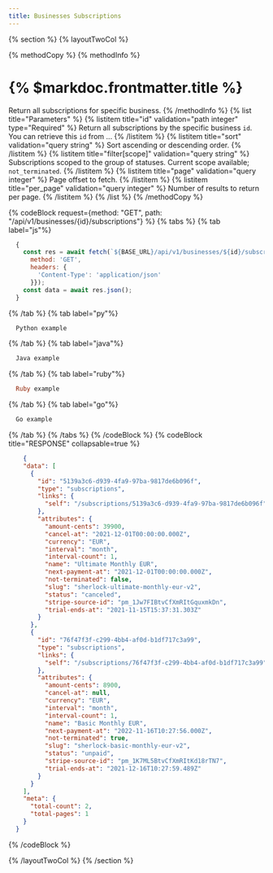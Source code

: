 ```yaml
---
title: Businesses Subscriptions
---
```

{% section %}
{% layoutTwoCol %}

{% methodCopy %}
{% methodInfo %}
  # {% $markdoc.frontmatter.title %}
  Return all subscriptions for specific business.
{% /methodInfo %}
{% list title="Parameters" %}
  {% listitem title="id" validation="path integer" type="Required" %}
  Return all subscriptions by the specific business `id`. You can retrieve this `id` from ...
  {% /listitem %}
  {% listitem title="sort" validation="query string" %}
  Sort ascending or descending order.
  {% /listitem %}
  {% listitem title="filter[scope]" validation="query string" %}
  Subscriptions scoped to the group of statuses. Current scope available; `not_terminated`.
  {% /listitem %}
  {% listitem title="page" validation="query integer" %}
  Page offset to fetch.
  {% /listitem %}
  {% listitem title="per_page" validation="query integer" %}
  Number of results to return per page.
  {% /listitem %}
{% /list %}
{% /methodCopy %}

{% codeBlock request={method: "GET", path: "/api/v1/businesses/{id}/subscriptions"} %}
{% tabs %}
  {% tab label="js"%}
  ```js
    {
      const res = await fetch(`${BASE_URL}/api/v1/businesses/${id}/subscriptions`, {
        method: 'GET',
        headers: {
          'Content-Type': 'application/json'
        }});
      const data = await res.json();
    }
  ```
  {% /tab %}
  {% tab label="py"%}
  ```py
    Python example
  ```
  {% /tab %}
  {% tab label="java"%}
  ```java
    Java example
  ```
  {% /tab %}
  {% tab label="ruby"%}
  ```ruby
    Ruby example
  ```
  {% /tab %}
  {% tab label="go"%}
  ```go
    Go example
  ```
  {% /tab %}
{% /tabs %}
{% /codeBlock %}
{% codeBlock title="RESPONSE" collapsable=true %}
  ```json
      {
      "data": [
        {
          "id": "5139a3c6-d939-4fa9-97ba-9817de6b096f",
          "type": "subscriptions",
          "links": {
            "self": "/subscriptions/5139a3c6-d939-4fa9-97ba-9817de6b096f"
          },
          "attributes": {
            "amount-cents": 39900,
            "cancel-at": "2021-12-01T00:00:00.000Z",
            "currency": "EUR",
            "interval": "month",
            "interval-count": 1,
            "name": "Ultimate Monthly EUR",
            "next-payment-at": "2021-12-01T00:00:00.000Z",
            "not-terminated": false,
            "slug": "sherlock-ultimate-monthly-eur-v2",
            "status": "canceled",
            "stripe-source-id": "pm_1Jw7FIBtvCfXmRItGquxmkDn",
            "trial-ends-at": "2021-11-15T15:37:31.303Z"
          }
        },
        {
          "id": "76f47f3f-c299-4bb4-af0d-b1df717c3a99",
          "type": "subscriptions",
          "links": {
            "self": "/subscriptions/76f47f3f-c299-4bb4-af0d-b1df717c3a99"
          },
          "attributes": {
            "amount-cents": 8900,
            "cancel-at": null,
            "currency": "EUR",
            "interval": "month",
            "interval-count": 1,
            "name": "Basic Monthly EUR",
            "next-payment-at": "2022-11-16T10:27:56.000Z",
            "not-terminated": true,
            "slug": "sherlock-basic-monthly-eur-v2",
            "status": "unpaid",
            "stripe-source-id": "pm_1K7ML5BtvCfXmRItKd18rTN7",
            "trial-ends-at": "2021-12-16T10:27:59.489Z"
          }
        }
      ],
      "meta": {
        "total-count": 2,
        "total-pages": 1
      }
    }
  ```
{% /codeBlock %}

{% /layoutTwoCol %}
{% /section %}
